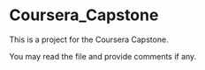 # Coursera_Capstone

This is a project for the Coursera Capstone. 

You may read the file and provide comments if any. 
